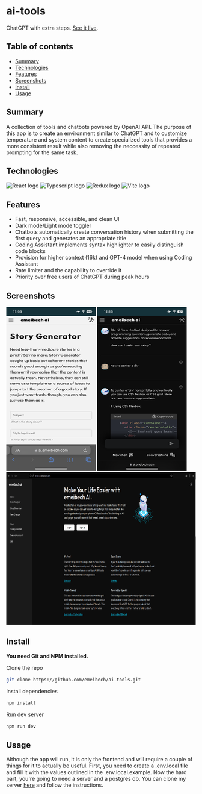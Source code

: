 # ai-tools

ChatGPT with extra steps. [See it live](https://ai.emeibech.com).

## Table of contents

- [Summary](#summary)
- [Technologies](#technologies)
- [Features](#features)
- [Screenshots](#screenshots)
- [Install](#install)
- [Usage](#usage)

## Summary

A collection of tools and chatbots powered by OpenAI API. The purpose of this app is to create an environment similar to ChatGPT and to customize temperature and system content to create specialized tools that provides a more consistent result while also removing the neccessity of repeated prompting for the same task.

## Technologies

<img width="80" src="https://www.svgrepo.com/show/452092/react.svg" alt="React logo"> <img width="80" src="https://www.svgrepo.com/show/374146/typescript-official.svg" alt="Typescript logo"> <img width="80" src="https://www.svgrepo.com/show/452093/redux.svg" alt="Redux logo"> <img width="80" src="https://vitejs.dev/logo.svg" alt="Vite logo">

## Features

- Fast, responsive, accessible, and clean UI
- Dark mode/Light mode toggler
- Chatbots automatically create conversation history when submitting the first query and generates an appropriate title
- Coding Assistant implements syntax highlighter to easily distinguish code blocks
- Provision for higher context (16k) and GPT-4 model when using Coding Assistant
- Rate limiter and the capability to override it
- Priority over free users of ChatGPT during peak hours

## Screenshots

<img alt="Story Generator screenchot" src="/screenshots/story-gen.png" width="238" height="436"> <img alt="Coding Assistant screenshot" src="/screenshots/code-assistant.png" width="238" height="436"> <img alt="Desktop screenshot" src="/screenshots/desktop-home.png" width="720" height="405">

## Install

**You need Git and NPM installed.**

Clone the repo

```bash
git clone https://github.com/emeibech/ai-tools.git
```

Install dependencies

```bash
npm install
```

Run dev server

```bash
npm run dev
```

## Usage

Although the app will run, it is only the frontend and will require a couple of things for it to actually be useful. First, you need to create a .env.local file and fill it with the values outlined in the .env.local.example. Now the hard part, you're going to need a server and a postgres db. You can clone my server [here](https://github.com/emeibech/express-server) and follow the instructions.
